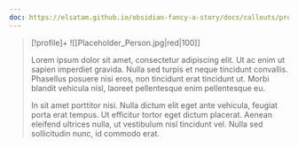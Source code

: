 ```yaml
---
doc: https://elsatam.github.io/obsidian-fancy-a-story/docs/callouts/profile.html
---
```


> [!profile]+
> ![[Placeholder_Person.jpg|red|100]]
> 
> Lorem ipsum dolor sit amet, consectetur adipiscing elit. Ut ac enim ut sapien imperdiet gravida. Nulla sed turpis et neque tincidunt convallis. Phasellus posuere nisi eros, non tincidunt erat tincidunt ut. Morbi blandit vehicula nisl, laoreet pellentesque enim pellentesque eu.
>
> In sit amet porttitor nisi. Nulla dictum elit eget ante vehicula, feugiat porta erat tempus. Ut efficitur tortor eget dictum placerat. Aenean eleifend ultrices nulla, ut vestibulum nisl tincidunt vel. Nulla sed sollicitudin nunc, id commodo erat.